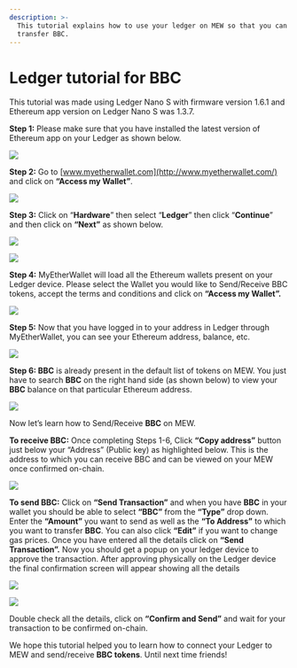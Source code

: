 ```yaml
---
description: >-
  This tutorial explains how to use your ledger on MEW so that you can vie and
  transfer BBC.
---
```


# Ledger tutorial for BBC

This tutorial was made using Ledger Nano S with firmware version 1.6.1 and Ethereum app version on Ledger Nano S was 1.3.7.

**Step 1:** Please make sure that you have installed the latest version of Ethereum app on your Ledger as shown below.

![](../.gitbook/assets/1%20%281%29.png)

**Step 2:** Go to [www.myetherwallet.com](http://www.myetherwallet.com/) and click on **“Access my Wallet”**.

![](../.gitbook/assets/2%20%281%29.png)

**Step 3:** Click on “**Hardware**” then select “**Ledger**” then click “**Continue**” and then click on **“Next”** as shown below.

![](../.gitbook/assets/3%20%282%29.png)

![](../.gitbook/assets/4%20%284%29.png)

**Step 4:** MyEtherWallet will load all the Ethereum wallets present on your Ledger device. Please select the Wallet you would like to Send/Receive BBC tokens, accept the terms and conditions and click on **“Access my Wallet”.**

![](../.gitbook/assets/5.png)

**Step 5:** Now that you have logged in to your address in Ledger through MyEtherWallet, you can see your Ethereum address, balance, etc.

![](../.gitbook/assets/6%20%282%29.png)

**Step 6: BBC** is already present in the default list of tokens on MEW. You just have to search **BBC** on the right hand side \(as shown below\) to view your **BBC** balance on that particular Ethereum address.

![](../.gitbook/assets/7%20%281%29.png)

Now let’s learn how to Send/Receive **BBC** on MEW.

**To receive BBC:** Once completing Steps 1-6, Click **“Copy address”** button just below your “Address” \(Public key\) as highlighted below. This is the address to which you can receive BBC and can be viewed on your MEW once confirmed on-chain.

![](../.gitbook/assets/8%20%282%29.png)

**To send BBC:** Click on **“Send Transaction”** and when you have **BBC** in your wallet you should be able to select **“BBC”** from the **“Type”** drop down. Enter the **“Amount”** you want to send as well as the **“To Address”** to which you want to transfer **BBC**. You can also click **“Edit”** if you want to change gas prices. Once you have entered all the details click on **“Send Transaction”.** Now you should get a popup on your ledger device to approve the transaction. After approving physically on the Ledger device the final confirmation screen will appear showing all the details

![](../.gitbook/assets/9.png)

![](../.gitbook/assets/10%20%282%29.png)

Double check all the details, click on **“Confirm and Send”** and wait for your transaction to be confirmed on-chain.

We hope this tutorial helped you to learn how to connect your Ledger to MEW and send/receive **BBC tokens**. Until next time friends!

